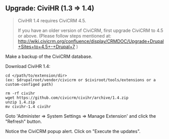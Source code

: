 ## Upgrade: CiviHR (1.3 => 1.4)

> CiviHR 1.4 requires CiviCRM 4.5.
>
> If you have an older version of CiviCRM, first upgrade CiviCRM to 4.5 or above.
> (Please follow steps mentioned at:
> http://wiki.civicrm.org/confluence/display/CRMDOC/Upgrade+Drupal+Sites+to+4.5+-+Drupal+7 )

Make a backup of the CiviCRM database.

Download CiviHR 1.4:

```
cd </path/to/extension/dir>
(ex: $drupalroot/vendor/civicrm or $civiroot/tools/extensions or a custom-configed path)

rm -rf civihr
wget https://github.com/civicrm/civihr/archive/1.4.zip
unzip 1.4.zip
mv civihr-1.4 civihr
```
Goto 'Administer => System Settings => Manage Extension' and click the "Refresh" button.

Notice the CiviCRM popup alert. Click on "Execute the updates".